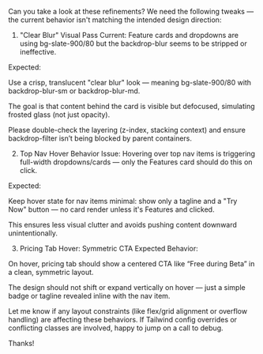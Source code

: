 Can you take a look at these refinements? We need the following tweaks — the current behavior isn't matching the intended design direction:

1. "Clear Blur" Visual Pass
Current: Feature cards and dropdowns are using bg-slate-900/80 but the backdrop-blur seems to be stripped or ineffective.

Expected:

Use a crisp, translucent "clear blur" look — meaning bg-slate-900/80 with backdrop-blur-sm or backdrop-blur-md.

The goal is that content behind the card is visible but defocused, simulating frosted glass (not just opacity).

Please double-check the layering (z-index, stacking context) and ensure backdrop-filter isn’t being blocked by parent containers.

2. Top Nav Hover Behavior
Issue: Hovering over top nav items is triggering full-width dropdowns/cards — only the Features card should do this on click.

Expected:

Keep hover state for nav items minimal: show only a tagline and a "Try Now" button — no card render unless it's Features and clicked.

This ensures less visual clutter and avoids pushing content downward unintentionally.

3. Pricing Tab Hover: Symmetric CTA
Expected Behavior:

On hover, pricing tab should show a centered CTA like “Free during Beta” in a clean, symmetric layout.

The design should not shift or expand vertically on hover — just a simple badge or tagline revealed inline with the nav item.

Let me know if any layout constraints (like flex/grid alignment or overflow handling) are affecting these behaviors. If Tailwind config overrides or conflicting classes are involved, happy to jump on a call to debug.

Thanks!
